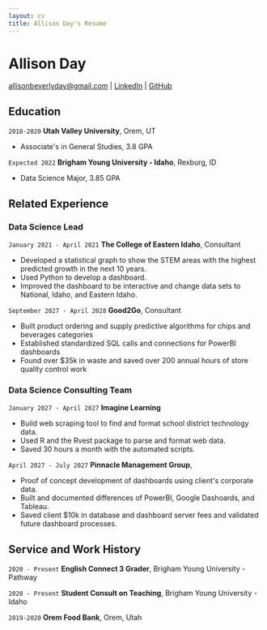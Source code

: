 ```yaml
---
layout: cv
title: Allison Day's Resume
---
```

# Allison Day

<div id="webaddress">
<a href="allisonbeverlyday@gmail.com">allisonbeverlyday@gmail.com</a>
| <a href="https://www.linkedin.com/in/allison-b-day/">LinkedIn</a>
| <a href="https://github.com/allithegreat88">GitHub</a>
</div>

<!-- https://www.monique.tech/the-art-of-markdown -->

## Education

`2018-2020`
__Utah Valley University__, Orem, UT

- Associate's in General Studies, 3.8 GPA

`Expected 2022`
__Brigham Young University - Idaho__, Rexburg, ID

- Data Science Major, 3.85 GPA


## Related Experience

### Data Science Lead

`January 2021 - April 2021`
__The College of Eastern Idaho__, Consultant

- Developed a statistical graph to show the STEM areas with the highest predicted growth in the next 10 years.
- Used Python to develop a dashboard.
- Improved the dashboard to be interactive and change data sets to National, Idaho, and Eastern Idaho.

`September 2027 - April 2028`
__Good2Go__, Consultant

- Built product ordering and supply predictive algorithms for chips and beverages categories
- Established standardized SQL calls and connections for PowerBI dashboards
- Found over $35k in waste and saved over 200 annual hours of store quality control work 

### Data Science Consulting Team

`January 2027 - April 2027`
__Imagine Learning__

- Build web scraping tool to find and format school district technology data.
- Used R and the Rvest package to parse and format web data.
- Saved 30 hours a month with the automated scripts.

`April 2027 - July 2027`
__Pinnacle Management Group__, 

- Proof of concept development of dashboards using client's corporate data.
- Built and documented differences of PowerBI, Google Dashoards, and Tableau.
- Saved client $10k in database and dashboard server fees and validated future dashboard processes.


## Service and Work History

`2020 - Present`
__English Connect 3 Grader__, Brigham Young University - Pathway


`2020 - Present`
__Student Consult on Teaching__, Brigham Young University - Idaho

`2019-2020`
__Orem Food Bank__, Orem, Utah

<!-- ### Footer

Last updated: March 2021 -->



